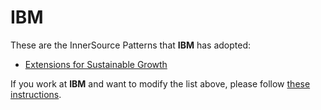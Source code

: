 # IBM

These are the InnerSource Patterns that **IBM** has adopted:

* [Extensions for Sustainable Growth](../patterns/2-structured/extensions-for-sustainable-growth.md)

If you work at **IBM** and want to modify the list above, please follow [these instructions](./README.md).

